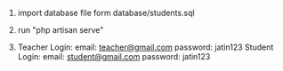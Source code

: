 1. import database file form database/students.sql

2. run "php artisan serve"

3. Teacher Login: 
                email: teacher@gmail.com
                password: jatin123
   Student Login: 
                email: student@gmail.com
                password: jatin123
